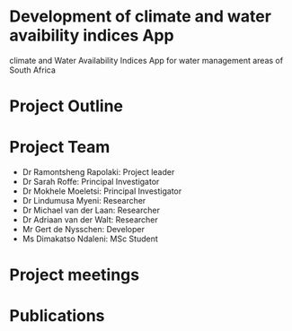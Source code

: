 # Development of climate and water avaibility indices App
climate and Water Availability Indices App for water management areas of South Africa
# Project Outline

# Project Team
* Dr Ramontsheng Rapolaki: Project leader
* Dr Sarah Roffe: Principal Investigator
* Dr Mokhele Moeletsi: Principal Investigator
* Dr Lindumusa Myeni: Researcher
* Dr Michael van der Laan: Researcher
* Dr Adriaan van der Walt: Researcher
* Mr Gert de Nysschen: Developer
* Ms Dimakatso Ndaleni: MSc Student

# Project meetings

# Publications
